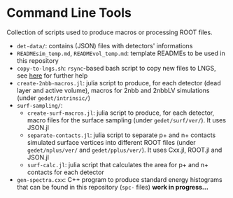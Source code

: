 # Command Line Tools
Collection of scripts used to produce macros or processing ROOT files.

* `det-data/`: contains (JSON) files with detectors' informations
* `READMEsim_temp.md`, `READMEvol_temp.md`: template READMEs to be used in this repository
* `copy-to-lngs.sh`: `rsync`-based bash script to copy new files to LNGS, see [here](https://github.com/mppmu/gerda-snippets/wiki/MaGe-simulations-stored-at-LNGS#adding-your-contribution-to-the-official-repository) for further help
* `create-2nbb-macros.jl`: julia script to produce, for each detector (dead layer and active volume), macros for 2nbb and 2nbbLV simulations (under `gedet/intrinsic/`)
* `surf-sampling/`:
    * `create-surf-macros.jl`: julia script to produce, for each detector, macro files for the surface sampling (under `gedet/surf/ver/`). It uses JSON.jl
    * `separate-contacts.jl`: julia script to separate p+ and n+ contacts simulated surface vertices into different ROOT files (under `gedet/nplus/ver/` and `gedet/pplus/ver/`). It uses Cxx.jl, ROOT.jl and JSON.jl
    * `surf-calc.jl`: julia script that calculates the area for p+ and n+ contacts for each detector
* `gen-spectra.cxx`: C++ program to produce standard energy histograms that can be found in this repository (`spc-` files) **work in progress...**
